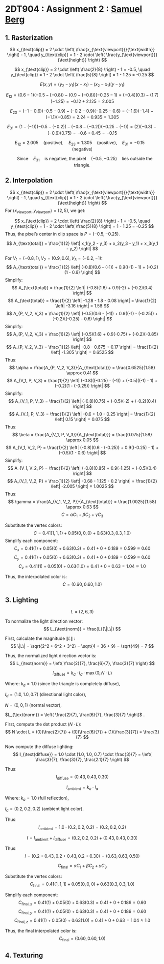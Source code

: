 # 2DT904 : Assignment 2 : [Samuel Berg](mailto:sb224sc@student.lnu.se)

## 1. Rasterization

$$
x_{\text{clip}} = 2 \cdot \left( \frac{x_{\text{viewport}}}{\text{width}} \right) - 1, \quad y_{\text{clip}} = 1 - 2 \cdot \left( \frac{y_{\text{viewport}}}{\text{height}} \right)
$$

$$
x_{\text{clip}} = 2 \cdot \left( \frac{2}{8} \right) - 1 = -0.5, \quad y_{\text{clip}} = 1 - 2 \cdot \left( \frac{5}{8} \right) = 1 - 1.25 = -0.25
$$

$$
E(x, y) = (y_2 - y_1)(x - x_1) - (x_2 - x_1)(y - y_1)
$$

$$
E_{12} = (0.6 - 1)(-0.5 - (-0.8)) - (0.9 - (-0.8))(-0.25 - 1) = (-0.4)(0.3) - (1.7)(-1.25) = -0.12 + 2.125 = 2.005
$$

$$
E_{23} = (-1 - 0.6)(-0.5 - 0.9) - (-0.2 - 0.9)(-0.25 - 0.6) = (-1.6)(-1.4) - (-1.1)(-0.85) = 2.24 - 0.935 = 1.305
$$

$$
E_{31} = (1 - (-1))(-0.5 - (-0.2)) - (-0.8 - (-0.2))(-0.25 - (-1)) = (2)(-0.3) - (-0.6)(0.75) = -0.6 + 0.45 = -0.15
$$

$$
E_{12} = 2.005 \quad (\text{positive}), \quad E_{23} = 1.305 \quad (\text{positive}), \quad E_{31} = -0.15 \quad (\text{negative})
$$

$$
\quad \text{Since} \quad E_{31} \quad \text{is negative, the pixel} \quad (−0.5,−0.25) \quad \text{lies outside the triangle.}
$$

## 2. Interpolation

$$
x_{\text{clip}} = 2 \cdot \left( \frac{x_{\text{viewport}}}{\text{width}} \right) - 1, \quad y_{\text{clip}} = 1 - 2 \cdot \left( \frac{y_{\text{viewport}}}{\text{height}} \right)
$$
For $(x_{\text{viewport}}, y_{\text{viewport}}) = (2, 5)$, we get:

$$
x_{\text{clip}} = 2 \cdot \left( \frac{2}{8} \right) - 1 = -0.5, \quad y_{\text{clip}} = 1 - 2 \cdot \left( \frac{5}{8} \right) = 1 - 1.25 = -0.25
$$
Thus, the pixel’s center in clip space is $P = (-0.5, -0.25)$.

$$
A_{\text{total}} = \frac{1}{2} \left| x_1(y_2 - y_3) + x_2(y_3 - y_1) + x_3(y_1 - y_2) \right|
$$

For $V_1 = (-0.8, 1), V_2 = (0.9, 0.6), V_3 = (-0.2, -1)$:
$$
A_{\text{total}} = \frac{1}{2} \left| (-0.8)(0.6 - (-1)) + 0.9((-1) - 1) + (-0.2)(1 - 0.6) \right|
$$
Simplify:
$$
A_{\text{total}} = \frac{1}{2} \left| (-0.8)(1.6) + 0.9(-2) + (-0.2)(0.4) \right|
$$
$$
A_{\text{total}} = \frac{1}{2} \left| -1.28 - 1.8 - 0.08 \right| = \frac{1}{2} \left| -3.16 \right| = 1.58
$$
$$
A_{P, V_2, V_3} = \frac{1}{2} \left| (-0.5)(0.6 - (-1)) + 0.9((-1) - (-0.25)) + (-0.2)((-0.25) - 0.6) \right|
$$
Simplify:
$$
A_{P, V_2, V_3} = \frac{1}{2} \left| (-0.5)(1.6) + 0.9(-0.75) + (-0.2)(-0.85) \right|
$$
$$
A_{P, V_2, V_3} = \frac{1}{2} \left| -0.8 - 0.675 + 0.17 \right| = \frac{1}{2} \left| -1.305 \right| = 0.6525
$$
Thus:
$$
\alpha = \frac{A_{P, V_2, V_3}}{A_{\text{total}}} = \frac{0.6525}{1.58} \approx 0.41
$$
$$
A_{V_1, P, V_3} = \frac{1}{2} \left| (-0.8)((-0.25) - (-1)) + (-0.5)((-1) - 1) + (-0.2)(1 - (-0.25)) \right|
$$
Simplify:
$$
A_{V_1, P, V_3} = \frac{1}{2} \left| (-0.8)(0.75) + (-0.5)(-2) + (-0.2)(0.4) \right|
$$
$$
A_{V_1, P, V_3} = \frac{1}{2} \left| -0.6 + 1.0 - 0.25 \right| = \frac{1}{2} \left| 0.15 \right| = 0.075
$$
Thus:
$$
\beta = \frac{A_{V_1, P, V_3}}{A_{\text{total}}} = \frac{0.075}{1.58} \approx 0.05
$$
$$
A_{V_1, V_2, P} = \frac{1}{2} \left| (-0.8)(0.6 - (-0.25)) + 0.9((-0.25) - 1) + (-0.5)(1 - 0.6) \right|
$$
Simplify:
$$
A_{V_1, V_2, P} = \frac{1}{2} \left| (-0.8)(0.85) + 0.9(-1.25) + (-0.5)(0.4) \right|
$$
$$
A_{V_1, V_2, P} = \frac{1}{2} \left| -0.68 - 1.125 - 0.2 \right| = \frac{1}{2} \left| -2.005 \right| = 1.0025
$$
Thus:
$$
\gamma = \frac{A_{V_1, V_2, P}}{A_{\text{total}}} = \frac{1.0025}{1.58} \approx 0.63
$$
$$
C = \alpha C_1 + \beta C_2 + \gamma C_3
$$

Substitute the vertex colors:
$$
C = 0.41 (1, 1, 1) + 0.05 (0, 0, 0) + 0.63 (0.3, 0.3, 1.0)
$$
Simplify each component:
$$
C_x = 0.41(1) + 0.05(0) + 0.63(0.3) = 0.41 + 0 + 0.189 = 0.599 \approx 0.60
$$
$$
C_y = 0.41(1) + 0.05(0) + 0.63(0.3) = 0.41 + 0 + 0.189 = 0.599 \approx 0.60
$$
$$
C_z = 0.41(1) + 0.05(0) + 0.63(1.0) = 0.41 + 0 + 0.63 = 1.04 \approx 1.0
$$

Thus, the interpolated color is:
$$
C = (0.60, 0.60, 1.0)
$$

## 3. Lighting

$$
L = (2, 6, 3)
$$

To normalize the light direction vector:
$$
L_{\text{norm}} = \frac{L}{\|L\|}
$$

First, calculate the magnitude $\|L\|$ :
$$
\|L\| = \sqrt{2^2 + 6^2 + 3^2} = \sqrt{4 + 36 + 9} = \sqrt{49} = 7
$$

Thus, the normalized light direction vector is:
$$
L_{\text{norm}} = \left( \frac{2}{7}, \frac{6}{7}, \frac{3}{7} \right)
$$

$$
I_{\text{diffuse}} = k_d \cdot I_d \cdot \max(0, N \cdot L)
$$

Where:
$k_{d} = 1.0$ (since the triangle is completely diffuse),

$I_{d} = (1.0, 1.0, 0.7)$ (directional light color),

$N = (0, 0, 1)$ (normal vector),

$L_{\text{norm}} = \left( \frac{2}{7}, \frac{6}{7}, \frac{3}{7} \right)$ .

First, compute the dot product $(N \cdot L)$:
$$
N \cdot L = (0)(\frac{2}{7}) + (0)(\frac{6}{7}) + (1)(\frac{3}{7}) = \frac{3}{7}
$$

Now compute the diffuse lighting:
$$
I_{\text{diffuse}} = 1.0 \cdot (1.0, 1.0, 0.7) \cdot \frac{3}{7} = \left( \frac{3}{7}, \frac{3}{7}, \frac{2.1}{7} \right)
$$

Thus:
$$
I_{\text{diffuse}} = \left( 0.43, 0.43, 0.30 \right)
$$

$$
I_{\text{ambient}} = k_a \cdot I_a
$$

Where:
$k_{a} = 1.0$ (full reflection),

$I_{a} = (0.2, 0.2, 0.2)$ (ambient light color).

Thus:
$$
I_{\text{ambient}} = 1.0 \cdot (0.2, 0.2, 0.2) = (0.2, 0.2, 0.2)
$$

$$
I = I_{\text{ambient}} + I_{\text{diffuse}} = (0.2, 0.2, 0.2) + (0.43, 0.43, 0.30)
$$

Thus:
$$
I = (0.2 + 0.43, 0.2 + 0.43, 0.2 + 0.30) = (0.63, 0.63, 0.50)
$$

$$
C_{\text{final}} = \alpha C_1 + \beta C_2 + \gamma C_3
$$

Substitute the vertex colors:
$$
C_{\text{final}} = 0.41(1, 1, 1) + 0.05(0, 0, 0) + 0.63(0.3, 0.3, 1.0)
$$

Simplify each component:
$$
C_{\text{final},x} = 0.41(1) + 0.05(0) + 0.63(0.3) = 0.41 + 0 + 0.189 = 0.60
$$
$$
C_{\text{final},y} = 0.41(1) + 0.05(0) + 0.63(0.3) = 0.41 + 0 + 0.189 = 0.60
$$
$$
C_{\text{final},z} = 0.41(1) + 0.05(0) + 0.63(1.0) = 0.41 + 0 + 0.63 = 1.04 \approx 1.0
$$

Thus, the final interpolated color is:
$$
C_{\text{final}} = (0.60, 0.60, 1.0)
$$

## 4. Texturing


